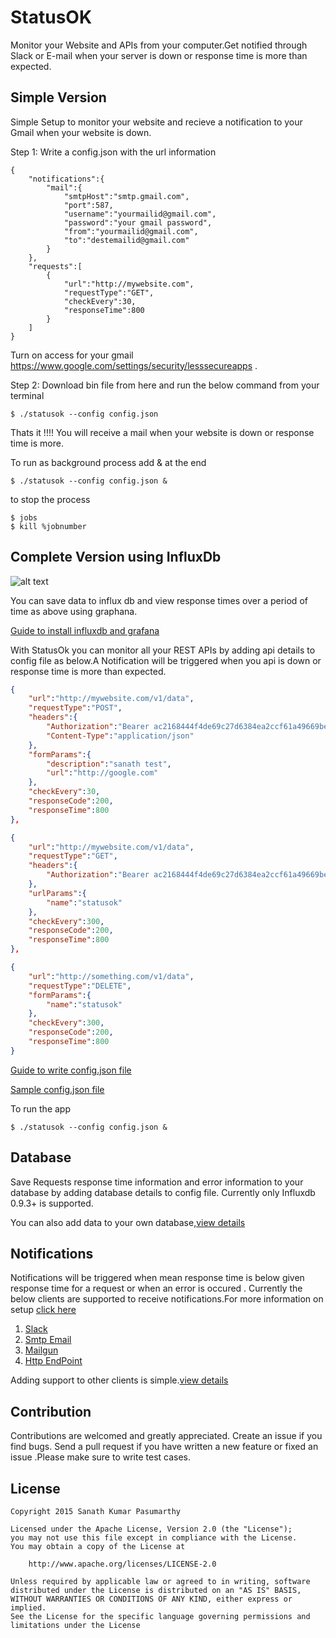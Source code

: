 # StatusOK

Monitor your Website and APIs from your computer.Get notified through Slack or E-mail when your server is down or response time is more than expected.


## Simple Version

Simple Setup to monitor your website and recieve a notification to your Gmail when your website is down.

Step 1: Write a config.json with the url information 
```
{
	"notifications":{
		"mail":{
			"smtpHost":"smtp.gmail.com",
			"port":587,
			"username":"yourmailid@gmail.com",
			"password":"your gmail password",
			"from":"yourmailid@gmail.com",
			"to":"destemailid@gmail.com"
		}
	},
	"requests":[
		{
			"url":"http://mywebsite.com",
			"requestType":"GET",
			"checkEvery":30,	
			"responseTime":800
		}
	]
}
```
Turn on access for your gmail https://www.google.com/settings/security/lesssecureapps .

Step 2: Download bin file from here and run the below command from your terminal
```
$ ./statusok --config config.json
```
Thats it !!!! You will receive a mail when your website is down or response time is more.

To run as background process add & at the end

```
$ ./statusok --config config.json &	
```
to stop the process 
```
$ jobs
$ kill %jobnumber
```

## Complete Version using InfluxDb

![alt text](https://github.com/sanathp/StatusOK/raw/master/screenshots/graphana.png "Graphana Screenshot")

You can save data to influx db and view response times over a period of time as above using graphana.

[Guide to install influxdb and grafana](https://github.com/sanathp/statusok/blob/master/Config.md#database) 

With StatusOk you can monitor all your REST APIs by adding api details to config file as below.A Notification will be triggered when you api is down or response time is more than expected.

```json
{
	"url":"http://mywebsite.com/v1/data",
	"requestType":"POST",
	"headers":{
		"Authorization":"Bearer ac2168444f4de69c27d6384ea2ccf61a49669be5a2fb037ccc1f",
		"Content-Type":"application/json"
	},
	"formParams":{
		"description":"sanath test",
		"url":"http://google.com"
	},
	"checkEvery":30,
	"responseCode":200,		
	"responseTime":800
},

{
	"url":"http://mywebsite.com/v1/data",
	"requestType":"GET",
	"headers":{
		"Authorization":"Bearer ac2168444f4de69c27d6384ea2ccf61a49669be5a2fb037ccc1f",		
	},
	"urlParams":{
		"name":"statusok"
	},
	"checkEvery":300,
	"responseCode":200,		
	"responseTime":800
},

{
	"url":"http://something.com/v1/data",
	"requestType":"DELETE",
	"formParams":{
		"name":"statusok"
	},
	"checkEvery":300,
	"responseCode":200,		
	"responseTime":800
}

```
[Guide to write config.json file](https://github.com/sanathp/statusok/blob/master/Config.md#writing-a-config-file)

[Sample config.json file](https://github.com/sanathp/StatusOK/blob/master/sample_config.json)

To run the app

```
$ ./statusok --config config.json &
```

## Database

Save Requests response time information and error information to your database by adding database details to config file. Currently only Influxdb 0.9.3+ is supported.

You can also add data to your own database,[view details](https://github.com/sanathp/statusok/blob/master/Config.md#save-data-to-any-other-database)

## Notifications

Notifications will be triggered when mean response time is below given response time for a request or when an error is occured . Currently the below clients are supported to receive notifications.For more information on setup [click here](https://github.com/sanathp/statusok/blob/master/Config.md#notifications)

1) [Slack](https://github.com/sanathp/statusok/blob/master/Config.md#slack)
2) [Smtp Email](https://github.com/sanathp/statusok/blob/master/Config.md#e-mail)
3) [Mailgun](https://github.com/sanathp/statusok/blob/master/Config.md#mailgun)
4) [Http EndPoint](https://github.com/sanathp/statusok/blob/master/Config.md#http-endpoint)

Adding support to other clients is simple.[view details](https://github.com/sanathp/statusok/blob/master/Config.md#write-your-own-notification-client)

## Contribution

Contributions are welcomed and greatly appreciated. Create an issue if you find bugs.
Send a pull request if you have written a new feature or fixed an issue .Please make sure to write test cases.

## License
```
Copyright 2015 Sanath Kumar Pasumarthy

Licensed under the Apache License, Version 2.0 (the "License");
you may not use this file except in compliance with the License.
You may obtain a copy of the License at

    http://www.apache.org/licenses/LICENSE-2.0

Unless required by applicable law or agreed to in writing, software
distributed under the License is distributed on an "AS IS" BASIS,
WITHOUT WARRANTIES OR CONDITIONS OF ANY KIND, either express or implied.
See the License for the specific language governing permissions and
limitations under the License
```